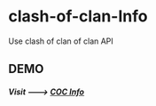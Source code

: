 # clash-of-clan-Info
Use clash of clan of clan API 

## DEMO

##### Visit ---> [COC Info](http://pauchat.000webhostapp.com/coc/cost2.php) 
